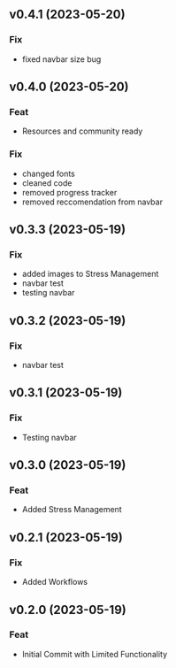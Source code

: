 ## v0.4.1 (2023-05-20)

### Fix

- fixed navbar size bug

## v0.4.0 (2023-05-20)

### Feat

- Resources and community ready

### Fix

- changed fonts
- cleaned code
- removed progress tracker
- removed reccomendation from navbar

## v0.3.3 (2023-05-19)

### Fix

- added images to Stress Management
- navbar test
- testing navbar

## v0.3.2 (2023-05-19)

### Fix

- navbar test

## v0.3.1 (2023-05-19)

### Fix

- Testing navbar

## v0.3.0 (2023-05-19)

### Feat

- Added Stress Management

## v0.2.1 (2023-05-19)

### Fix

- Added Workflows

## v0.2.0 (2023-05-19)

### Feat

- Initial Commit with Limited Functionality
